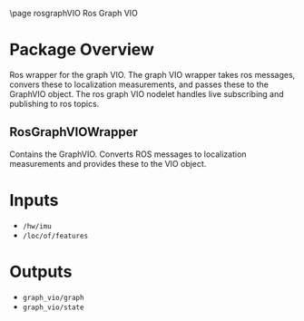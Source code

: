 \page rosgraphVIO Ros Graph VIO

# Package Overview
Ros wrapper for the graph VIO. The graph VIO wrapper takes ros messages, convers these to localization measurements, and passes these to the GraphVIO object. The ros graph VIO nodelet handles live subscribing and publishing to ros topics.

## RosGraphVIOWrapper
Contains the GraphVIO. Converts ROS messages to localization measurements and provides these to the VIO object.

# Inputs
* `/hw/imu`
* `/loc/of/features`

# Outputs
* `graph_vio/graph`
* `graph_vio/state`
